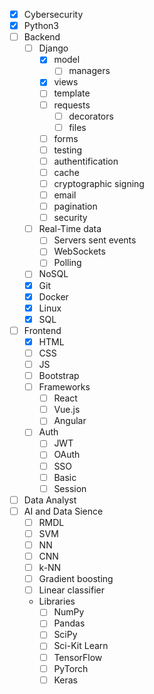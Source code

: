 - [x] Cybersecurity
- [x] Python3
- [ ] Backend
    - [ ] Django
        - [x] model
            - [ ] managers
        - [x] views
        - [ ] template
        - [ ] requests
            - [ ] decorators
            - [ ] files
        - [ ] forms
        - [ ] testing
        - [ ] authentification
        - [ ] cache
        - [ ] cryptographic signing
        - [ ] email
        - [ ] pagination
        - [ ] security
    - [ ] Real-Time data
        - [ ] Servers sent events
        - [ ] WebSockets
        - [ ] Polling
    - [ ] NoSQL
    - [x] Git
    - [x] Docker
    - [x] Linux
    - [x] SQL
- [ ] Frontend
    - [x] HTML
    - [ ] CSS
    - [ ] JS
    - [ ] Bootstrap
    - [ ] Frameworks
        - [ ] React
        - [ ] Vue.js
        - [ ] Angular
    - [ ] Auth
        - [ ] JWT
        - [ ] OAuth
        - [ ] SSO
        - [ ] Basic
        - [ ] Session
- [ ] Data Analyst
- [ ] AI and Data Sience
    - [ ] RMDL
    - [ ] SVM
    - [ ] NN
    - [ ] CNN
    - [ ] k-NN
    - [ ] Gradient boosting
    - [ ] Linear classifier
    - Libraries
        - [ ] NumPy
        - [ ] Pandas
        - [ ] SciPy
        - [ ] Sci-Kit Learn
        - [ ] TensorFlow
        - [ ] PyTorch
        - [ ] Keras
